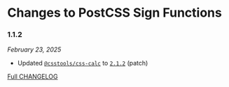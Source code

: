 # Changes to PostCSS Sign Functions

### 1.1.2

_February 23, 2025_

- Updated [`@csstools/css-calc`](https://github.com/csstools/postcss-plugins/tree/main/packages/css-calc) to [`2.1.2`](https://github.com/csstools/postcss-plugins/tree/main/packages/css-calc/CHANGELOG.md#212) (patch)

[Full CHANGELOG](https://github.com/csstools/postcss-plugins/tree/main/plugins/postcss-sign-functions/CHANGELOG.md)
